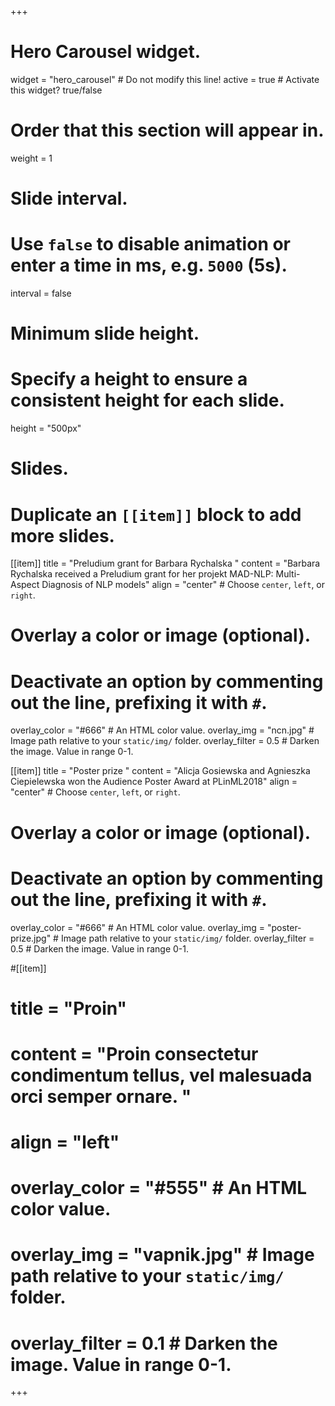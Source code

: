 +++
# Hero Carousel widget.
widget = "hero_carousel"  # Do not modify this line!
active = true  # Activate this widget? true/false

# Order that this section will appear in.
weight = 1

# Slide interval.
# Use `false` to disable animation or enter a time in ms, e.g. `5000` (5s).
interval = false

# Minimum slide height.
# Specify a height to ensure a consistent height for each slide.
height = "500px"

# Slides.
# Duplicate an `[[item]]` block to add more slides.
[[item]]
  title = "Preludium grant for Barbara Rychalska "
  content = "Barbara Rychalska received a Preludium grant for her projekt MAD-NLP: Multi-Aspect Diagnosis of NLP models"
  align = "center"  # Choose `center`, `left`, or `right`.

  # Overlay a color or image (optional).
  #   Deactivate an option by commenting out the line, prefixing it with `#`.
  overlay_color = "#666"  # An HTML color value.
  overlay_img = "ncn.jpg"  # Image path relative to your `static/img/` folder.
  overlay_filter = 0.5  # Darken the image. Value in range 0-1.

[[item]]
  title = "Poster prize "
  content = "Alicja Gosiewska and Agnieszka Ciepielewska won the Audience Poster Award at PLinML2018"
  align = "center"  # Choose `center`, `left`, or `right`.

  # Overlay a color or image (optional).
  #   Deactivate an option by commenting out the line, prefixing it with `#`.
  overlay_color = "#666"  # An HTML color value.
  overlay_img = "poster-prize.jpg"  # Image path relative to your `static/img/` folder.
  overlay_filter = 0.5  # Darken the image. Value in range 0-1.
  
#[[item]]
#  title = "Proin"
#  content = "Proin consectetur condimentum tellus, vel malesuada orci semper ornare. "
#  align = "left"
#
#  overlay_color = "#555"  # An HTML color value.
#  overlay_img = "vapnik.jpg"  # Image path relative to your `static/img/` folder.
#  overlay_filter = 0.1 # Darken the image. Value in range 0-1.

+++
